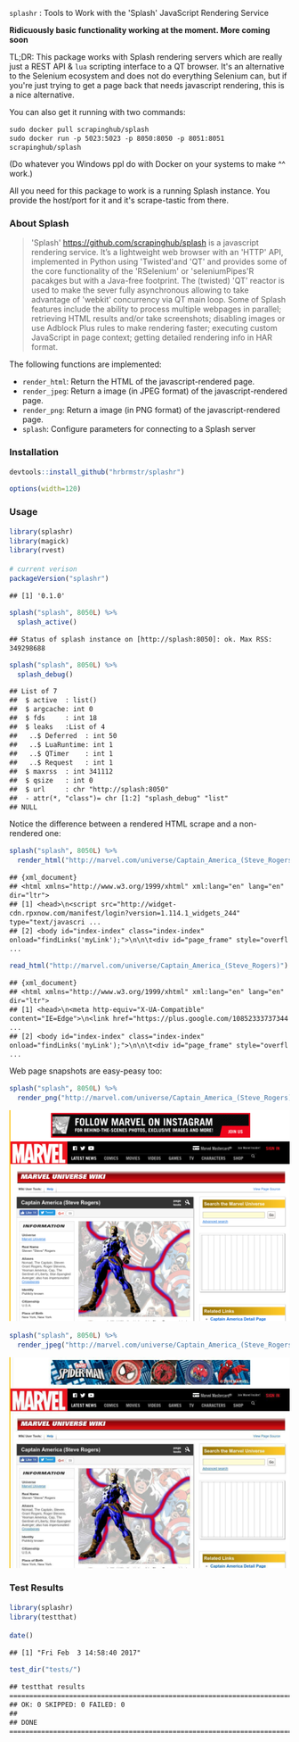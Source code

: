 
`splashr` : Tools to Work with the 'Splash' JavaScript Rendering Service

**Ridicuously basic functionality working at the moment. More coming soon**

TL;DR: This package works with Splash rendering servers which are really just a REST API & `lua` scripting interface to a QT browser. It's an alternative to the Selenium ecosystem and does not do everything Selenium can, but if you're just trying to get a page back that needs javascript rendering, this is a nice alternative.

You can also get it running with two commands:

    sudo docker pull scrapinghub/splash
    sudo docker run -p 5023:5023 -p 8050:8050 -p 8051:8051 scrapinghub/splash

(Do whatever you Windows ppl do with Docker on your systems to make ^^ work.)

All you need for this package to work is a running Splash instance. You provide the host/port for it and it's scrape-tastic from there.

### About Splash

> 'Splash' <https://github.com/scrapinghub/splash> is a javascript rendering service. It’s a lightweight web browser with an 'HTTP' API, implemented in Python using 'Twisted'and 'QT' and provides some of the core functionality of the 'RSelenium' or 'seleniumPipes'R pacakges but with a Java-free footprint. The (twisted) 'QT' reactor is used to make the sever fully asynchronous allowing to take advantage of 'webkit' concurrency via QT main loop. Some of Splash features include the ability to process multiple webpages in parallel; retrieving HTML results and/or take screenshots; disabling images or use Adblock Plus rules to make rendering faster; executing custom JavaScript in page context; getting detailed rendering info in HAR format.

The following functions are implemented:

-   `render_html`: Return the HTML of the javascript-rendered page.
-   `render_jpeg`: Return a image (in JPEG format) of the javascript-rendered page.
-   `render_png`: Return a image (in PNG format) of the javascript-rendered page.
-   `splash`: Configure parameters for connecting to a Splash server

### Installation

``` r
devtools::install_github("hrbrmstr/splashr")
```

``` r
options(width=120)
```

### Usage

``` r
library(splashr)
library(magick)
library(rvest)

# current verison
packageVersion("splashr")
```

    ## [1] '0.1.0'

``` r
splash("splash", 8050L) %>%
  splash_active()
```

    ## Status of splash instance on [http://splash:8050]: ok. Max RSS: 349298688

``` r
splash("splash", 8050L) %>%
  splash_debug()
```

    ## List of 7
    ##  $ active  : list()
    ##  $ argcache: int 0
    ##  $ fds     : int 18
    ##  $ leaks   :List of 4
    ##   ..$ Deferred  : int 50
    ##   ..$ LuaRuntime: int 1
    ##   ..$ QTimer    : int 1
    ##   ..$ Request   : int 1
    ##  $ maxrss  : int 341112
    ##  $ qsize   : int 0
    ##  $ url     : chr "http://splash:8050"
    ##  - attr(*, "class")= chr [1:2] "splash_debug" "list"
    ## NULL

Notice the difference between a rendered HTML scrape and a non-rendered one:

``` r
splash("splash", 8050L) %>%
  render_html("http://marvel.com/universe/Captain_America_(Steve_Rogers)")
```

    ## {xml_document}
    ## <html xmlns="http://www.w3.org/1999/xhtml" xml:lang="en" lang="en" dir="ltr">
    ## [1] <head>\n<script src="http://widget-cdn.rpxnow.com/manifest/login?version=1.114.1_widgets_244" type="text/javascri ...
    ## [2] <body id="index-index" class="index-index" onload="findLinks('myLink');">\n\n\t<div id="page_frame" style="overfl ...

``` r
read_html("http://marvel.com/universe/Captain_America_(Steve_Rogers)")
```

    ## {xml_document}
    ## <html xmlns="http://www.w3.org/1999/xhtml" xml:lang="en" lang="en" dir="ltr">
    ## [1] <head>\n<meta http-equiv="X-UA-Compatible" content="IE=Edge">\n<link href="https://plus.google.com/10852333737344 ...
    ## [2] <body id="index-index" class="index-index" onload="findLinks('myLink');">\n\n\t<div id="page_frame" style="overfl ...

Web page snapshots are easy-peasy too:

``` r
splash("splash", 8050L) %>%
  render_png("http://marvel.com/universe/Captain_America_(Steve_Rogers)")
```

![](img/cap.png)

``` r
splash("splash", 8050L) %>%
  render_jpeg("http://marvel.com/universe/Captain_America_(Steve_Rogers)") 
```

![](img/cap.jpg)

### Test Results

``` r
library(splashr)
library(testthat)

date()
```

    ## [1] "Fri Feb  3 14:58:40 2017"

``` r
test_dir("tests/")
```

    ## testthat results ========================================================================================================
    ## OK: 0 SKIPPED: 0 FAILED: 0
    ## 
    ## DONE ===================================================================================================================
